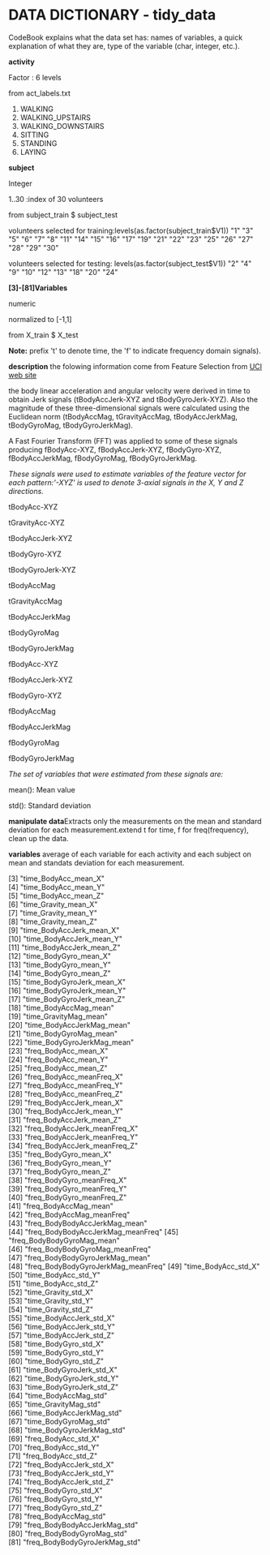 DATA DICTIONARY - tidy_data 
========================================================

 CodeBook explains what the data set has: names of variables, a quick explanation of what they are, type of the variable (char, integer, etc.).
 
**activity**

Factor : 6 levels

from act_labels.txt 
 1. WALKING
 2. WALKING_UPSTAIRS
 3. WALKING_DOWNSTAIRS
 4. SITTING
 5. STANDING
 6. LAYING

**subject**

Integer 

1..30 :index of 30 volunteers

from subject_train $ subject_test

volunteers selected for training:levels(as.factor(subject_train$V1))
 "1"  "3"  "5"  "6"  "7"  "8"  "11" "14" "15" "16" "17"
"19" "21" "22" "23" "25" "26" "27" "28" "29" "30"

volunteers selected for testing: levels(as.factor(subject_test$V1))
"2"  "4"  "9"  "10" "12" "13" "18" "20" "24"

**[3]-[81]Variables** 

numeric

normalized to [-1,1]
 
from X_train $ X_test

**Note:** prefix 't' to denote time, the 'f' to indicate frequency domain signals).

**description**
the folowing information come from Feature Selection from [UCI web site](http://archive.ics.uci.edu/ml/datasets/Human+Activity+Recognition+Using+Smartphones)


the body linear acceleration and angular velocity were derived in time to obtain Jerk signals (tBodyAccJerk-XYZ and tBodyGyroJerk-XYZ). Also the magnitude of these three-dimensional signals were calculated using the Euclidean norm (tBodyAccMag, tGravityAccMag, tBodyAccJerkMag, tBodyGyroMag, tBodyGyroJerkMag).

A Fast Fourier Transform (FFT) was applied to some of these signals producing fBodyAcc-XYZ, fBodyAccJerk-XYZ, fBodyGyro-XYZ, fBodyAccJerkMag, fBodyGyroMag, fBodyGyroJerkMag.

*These signals were used to estimate variables of the feature vector for each pattern:'-XYZ' is used to denote 3-axial signals in the X, Y and Z directions.*

tBodyAcc-XYZ

tGravityAcc-XYZ

tBodyAccJerk-XYZ

tBodyGyro-XYZ

tBodyGyroJerk-XYZ

tBodyAccMag

tGravityAccMag

tBodyAccJerkMag

tBodyGyroMag

tBodyGyroJerkMag

fBodyAcc-XYZ

fBodyAccJerk-XYZ

fBodyGyro-XYZ

fBodyAccMag

fBodyAccJerkMag

fBodyGyroMag

fBodyGyroJerkMag


*The set of variables that were estimated from these signals are:*

mean(): Mean value

std(): Standard deviation

**manipulate data**Extracts only the measurements on the mean and standard deviation for each measurement.extend t for time, f for freq(frequency), clean up the data.

**variables**
average of each variable for each activity and each subject on mean and standats deviation for each measurement.

 [3] "time_BodyAcc_mean_X"              
 [4] "time_BodyAcc_mean_Y"              
 [5] "time_BodyAcc_mean_Z"              
 [6] "time_Gravity_mean_X"              
 [7] "time_Gravity_mean_Y"              
 [8] "time_Gravity_mean_Z"              
 [9] "time_BodyAccJerk_mean_X"          
[10] "time_BodyAccJerk_mean_Y"          
[11] "time_BodyAccJerk_mean_Z"          
[12] "time_BodyGyro_mean_X"             
[13] "time_BodyGyro_mean_Y"             
[14] "time_BodyGyro_mean_Z"             
[15] "time_BodyGyroJerk_mean_X"         
[16] "time_BodyGyroJerk_mean_Y"         
[17] "time_BodyGyroJerk_mean_Z"         
[18] "time_BodyAccMag_mean"             
[19] "time_GravityMag_mean"             
[20] "time_BodyAccJerkMag_mean"         
[21] "time_BodyGyroMag_mean"            
[22] "time_BodyGyroJerkMag_mean"        
[23] "freq_BodyAcc_mean_X"              
[24] "freq_BodyAcc_mean_Y"              
[25] "freq_BodyAcc_mean_Z"              
[26] "freq_BodyAcc_meanFreq_X"          
[27] "freq_BodyAcc_meanFreq_Y"          
[28] "freq_BodyAcc_meanFreq_Z"          
[29] "freq_BodyAccJerk_mean_X"          
[30] "freq_BodyAccJerk_mean_Y"          
[31] "freq_BodyAccJerk_mean_Z"          
[32] "freq_BodyAccJerk_meanFreq_X"      
[33] "freq_BodyAccJerk_meanFreq_Y"      
[34] "freq_BodyAccJerk_meanFreq_Z"      
[35] "freq_BodyGyro_mean_X"             
[36] "freq_BodyGyro_mean_Y"             
[37] "freq_BodyGyro_mean_Z"             
[38] "freq_BodyGyro_meanFreq_X"         
[39] "freq_BodyGyro_meanFreq_Y"         
[40] "freq_BodyGyro_meanFreq_Z"         
[41] "freq_BodyAccMag_mean"             
[42] "freq_BodyAccMag_meanFreq"         
[43] "freq_BodyBodyAccJerkMag_mean"     
[44] "freq_BodyBodyAccJerkMag_meanFreq" 
[45] "freq_BodyBodyGyroMag_mean"        
[46] "freq_BodyBodyGyroMag_meanFreq"    
[47] "freq_BodyBodyGyroJerkMag_mean"    
[48] "freq_BodyBodyGyroJerkMag_meanFreq" 
[49] "time_BodyAcc_std_X"               
[50] "time_BodyAcc_std_Y"               
[51] "time_BodyAcc_std_Z"               
[52] "time_Gravity_std_X"               
[53] "time_Gravity_std_Y"               
[54] "time_Gravity_std_Z"               
[55] "time_BodyAccJerk_std_X"           
[56] "time_BodyAccJerk_std_Y"           
[57] "time_BodyAccJerk_std_Z"           
[58] "time_BodyGyro_std_X"              
[59] "time_BodyGyro_std_Y"              
[60] "time_BodyGyro_std_Z"              
[61] "time_BodyGyroJerk_std_X"          
[62] "time_BodyGyroJerk_std_Y"          
[63] "time_BodyGyroJerk_std_Z"          
[64] "time_BodyAccMag_std"              
[65] "time_GravityMag_std"              
[66] "time_BodyAccJerkMag_std"          
[67] "time_BodyGyroMag_std"             
[68] "time_BodyGyroJerkMag_std"         
[69] "freq_BodyAcc_std_X"               
[70] "freq_BodyAcc_std_Y"               
[71] "freq_BodyAcc_std_Z"               
[72] "freq_BodyAccJerk_std_X"           
[73] "freq_BodyAccJerk_std_Y"           
[74] "freq_BodyAccJerk_std_Z"           
[75] "freq_BodyGyro_std_X"              
[76] "freq_BodyGyro_std_Y"              
[77] "freq_BodyGyro_std_Z"              
[78] "freq_BodyAccMag_std"              
[79] "freq_BodyBodyAccJerkMag_std"      
[80] "freq_BodyBodyGyroMag_std"         
[81] "freq_BodyBodyGyroJerkMag_std" 
